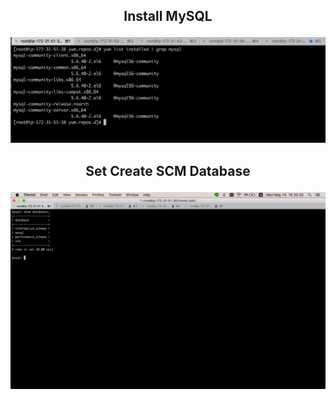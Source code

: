 ## <center>Install MySQL</p>
<center> <img src=Install_Mysql.png> </center>

## <center>Set Create SCM Database</p>
<center> <img src=Create_scm_DB.png> </center>
